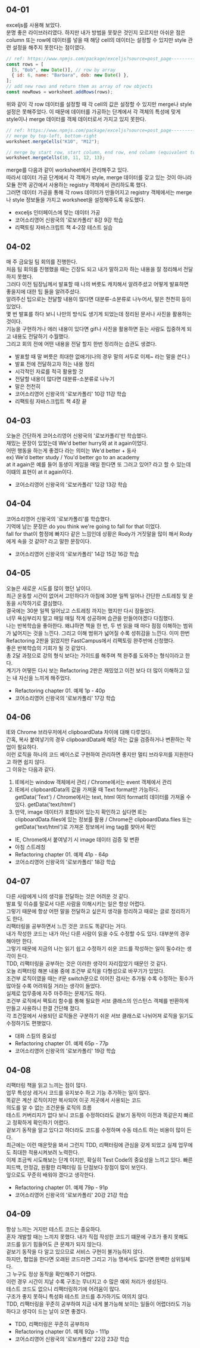 ## 04-01

exceljs를 사용해 보았다.  
분명 좋은 라이브러리였다. 하지만 내가 방법을 못찾은 것인지 모르지만 아쉬운 점은 column 또는 row에 데이터를 넣을 때 해당 cell의 데이터는 설정할 수 있지만 style 관련 설정을 해주지 못한다는 점이였다.

```javascript
// ref: https://www.npmjs.com/package/exceljs?source=post_page---------------------------#rows
const rows = [
  [5, "Bob", new Date()], // row by array
  { id: 6, name: "Barbara", dob: new Date() },
];
// add new rows and return them as array of row objects
const newRows = worksheet.addRows(rows);
```

위와 같이 각 row 데이터를 설정할 때 각 cell의 값은 설정할 수 있지만 merge나 style 설정은 못해주었다.
이 때문에 데이터를 가공하는 단계에서 각 객체의 특성에 맞게 style이나 merge 데이터를 객체 데이터로서 가지고 있지 못한다.

```javascript
// ref: https://www.npmjs.com/package/exceljs?source=post_page---------------------------#merged-cells
// merge by top-left, bottom-right
worksheet.mergeCells("K10", "M12");

// merge by start row, start column, end row, end column (equivalent to K10:M12)
worksheet.mergeCells(10, 11, 12, 13);
```

merge를 다음과 같이 worksheet에서 관리해주고 있다.  
따라서 데이터 가공 단계에서 각 객체가 style, merge 데이터를 갖고 있는 것이 아니라 모듈 전역 공간에서 사용하는 registry 객체에서 관리하도록 했다.  
그러면 데이터 가공을 통해 각 rows 데이터가 만들어지고 registry 객체에서는 merge나 style 정보들을 가지고 worksheet을 설정해주도록 유도했다.

- exceljs 인터페이스에 맞는 데이터 가공
- 코어소리영어 신왕국의 '로보카폴리' 8강 9강 학습
- 리팩토링 자바스크립트 책 4-2장 테스트 실습

## 04-02

매 주 금요일 팀 회의를 진행한다.  
처음 팀 회의를 진행했을 때는 긴장도 되고 내가 말하고자 하는 내용을 잘 정리해서 전달하지 못했다.  
그러다 이전 팀장님께서 발표할 때 나의 버릇도 캐치해서 알려주셨고 어떻게 발표하면 좋을지에 대한 팁 들을 알려주셨다.  
알려주신 팁으로는 전달할 내용이 많다면 대분류-소분류로 나누어서, 말은 천천히 등이 있었다.  
몇 번 발표를 하다 보니 나만의 방식도 생기게 되었는데 정리된 문서나 사진을 활용하는 것이다.  
기능을 구현하거나 에러 내용이 있다면 gif나 사진을 활용하면 듣는 사람도 집중하게 되고 내용도 전달하기 수월했다.  
그리고 회의 전에 어떤 내용을 전달 할지 한번 정리하는 습관도 생겼다.

- 발표할 때 말 버릇은 최대한 없애기(나의 경우 말의 서두로 이제~ 라는 말을 쓴다.)
- 발표 전에 전달하고자 하는 내용 정리
- 시각적인 자료를 적극 활용할 것
- 전달할 내용이 많다면 대분류-소분류로 나누기
- 말은 천천히
- 코어소리영어 신왕국의 '로보카폴리' 10강 11강 학습
- 리팩토링 자바스크립트 책 4장 끝

## 04-03

오늘은 간단하게 코어소리영어 신왕국의 '로보카폴리'만 학습했다.  
재밌는 문장이 있었는데 We'd better hurry와 at it again이었다.  
어떤 행동을 하는게 좋겠다 라는 의미는 We'd better + 동사  
ex) We'd better study / You'd better go to an academy  
at it again은 예를 들어 동생이 게임을 매일 한다면 또 그러고 있어? 라고 할 수 있는데 이떄의 표현이 at it again이다.

- 코어소리영어 신왕국의 '로보카폴리' 12강 13강 학습

## 04-04

코어소리영어 신왕국의 '로보카폴리'를 학습했다.  
기억에 남는 문장은 do you think we're going to fall for that 이었다.  
fall for that이 함정에 빠지다 같은 느낌인데 상황은 Rody가 거짓말을 많이 해서 Rody에게 속을 것 같아? 라고 말한 문장이다.

- 코어소리영어 신왕국의 '로보카폴리' 14강 15강 16강 학습

## 04-05

오늘은 새로운 시도를 많이 했던 날이다.  
최근 운동할 시간이 없어서 고민하다가 아침에 30분 일찍 일어나 간단한 스트레칭 및 운동을 시작하기로 결심했다.  
결국에는 30분 일찍 일어났고 스트레칭 까지는 했지만 다시 잠들었다.  
너무 욕심부리지 말고 매일 매일 작게 성공하며 습관을 만들어야겠다 다짐했다.  
나는 반복학습을 좋아한다. 왜냐하면 책을 한 번, 두 번 읽을 때 마다 점점 이해하는 범위가 넓어지는 것을 느낀다. 그리고 이해 범위가 넓어질 수록 성취감을 느낀다.
이미 한번 Refactoring 2판을 읽었지만 FastCampus에서 리팩토링 완주반에 신청했다.  
좋은 반복학습의 기회가 될 것 같았다.  
총 2달 과정으로 강의 형식 보다는 가이드를 해주며 책 완주를 도와주는 형식이라고 한다.  
계기가 어떻든 다시 보는 Refactoring 2판은 재밌었고 이전 보다 더 많이 이해하고 있는 내 자신을 느끼게 해주었다.

- Refactoring chapter 01. 예제 1p - 40p
- 코어소리영어 신왕국의 '로보카폴리' 17강 학습

## 04-06

IE와 Chrome 브라우저에서 clipboardData 차이에 대해 다루었다.  
간혹, 복사 붙여넣기의 경우 clipboardData에 해당 하는 값을 검증하거나 변환하는 작업이 필요하다.  
이런 로직을 하나의 코드 베이스로 구현하여 관리하면 좋지만 멀티 브라우저를 지원한다고 하면 쉽지 않다.  
그 이유는 다음과 같다.

1. IE에서는 window 객체에서 관리 / Chrome에서는 event 객체에서 관리
2. IE에서 clipboardData의 값을 가져올 때 Text format만 가능하다. getData('Text') / Chrome에서는 text, html 여러 format의 데이터를 가져올 수 있다. getData('text/html')
3. 만약, image 데이터가 포함되어 있는지 확인하고 싶다면 IE는 clipboardData.files에 있는 정보를 활용 / Chrome은 clipboardData.files 또는 getData('text/html')로 가져온 정보에서 img tag를 찾아서 확인

- IE, Chrome에서 붙여넣기 시 image 데이터 검증 및 변환
- 아침 스트레칭
- Refactoring chapter 01. 예제 41p - 64p
- 코어소리영어 신왕국의 '로보카폴리' 18강 학습

## 04-07

다른 사람에게 나의 생각을 전달하는 것은 어려운 것 같다.  
발표 및 이슈를 말로서 다른 사람을 이해시키는 일은 항상 어렵다.  
그렇기 때문에 항상 어떤 말을 전달하고 싶은지 생각을 정리하고 때로는 글로 정리하기도 한다.  
리팩터링을 공부하면서 느낀 것은 코드도 똑같다는 거다.  
내가 작성한 코드는 내가 아닌 다른 사람이 읽을 수도 수정할 수도 있다. 대부분의 경우 해야만 한다.  
그렇기 때문에 지금의 나는 읽기 쉽고 수정하기 쉬운 코드를 작성하는 일이 필수라는 생각이 든다.  
TDD, 리팩터링을 공부하는 것은 이러한 생각이 자리잡았기 때문인 것 같다.  
오늘 리팩터링 해본 내용 중에 조건부 로직을 다형성으로 바꾸기가 있었다.  
조건부 로직이였을 때는 if문 switch문으로 이어진 검사는 추가될 수록 수정하는 횟수가 많아질 수록 어려워질 거라는 생각이 들었다.  
실제로 업무중에 자주 마주하는 문제기도 하다.  
조건부 로직에서 팩토리 함수를 통해 필요한 서브 클래스의 인스턴스 객체를 반환하게 만들고 사용하니 한결 간단해 졌다.  
각 조건절에서 사용되던 로직들은 구분하기 쉬운 서브 클래스로 나뉘어져 로직을 읽기도 수정하기도 편햇었다.

- 대화 스킬의 중요성
- Refactoring chapter 01. 예제 65p - 77p
- 코어소리영어 신왕국의 '로보카폴리' 19강 학습

## 04-08

리팩터링 책을 읽고 느끼는 점이 많다.  
업무 특성상 레거시 코드를 유지보수 하고 기능 추가하는 일이 많다.  
똑같은 계산 로직이지만 복사되어 이곳 저곳에서 사용되는 코드  
의도를 알 수 없는 조건문들 로직의 흐름  
테스트 커버리지가 없다 보니 코드를 수정하더라도 겉보기 동작이 이전과 똑같은지 빠르고 정확하게 확인하기 어렵다.  
겉보기 동작을 알고 있다고 하더라도 코드를 수정하며 수동 테스트 하는 비용이 많이 든다.  
최근에는 이런 매운맛을 봐서 그런지 TDD, 리팩터링에 관심을 갖게 되었고 실제 업무에도 최대한 적용시켜보려 노력한다.  
이제 조금씩 시도해보는 단계 이지만, 확실히 Test Code의 중요성을 느끼고 있다.
빠른 피드백, 안정감, 원활한 리팩터링 등 단점보다 장점이 많이 보인다.  
앞으로도 꾸준히 배워야 겠다고 생각한다.

- Refactoring chapter 01. 예제 79p - 91p
- 코어소리영어 신왕국의 '로보카폴리' 20강 21강 학습

## 04-09

항상 느끼는 거지만 테스트 코드는 중요하다.  
혼자 개발할 때는 느끼지 못했다. 내가 직접 작성한 코드기 떄문에 구조가 좋지 못해도 코드를 읽기 힘들어도 큰 문제가 되지 않는다.  
겉보기 동작을 다 알고 있으므로 서비스 구현이 불가능하지 않다.  
하지만, 협업을 한다면 오래된 코드라면 그리고 기능 명세서도 없다면 완벽한 삼위일체다.  
그 누구도 정상 동작을 확인해주기 어렵다.  
이런 경우 시간이 지날 수록 구조는 무너지고 수 많은 예외 처리가 생성된다.  
테스트 코드도 없으니 리팩터링하기에 어려움이 많다.  
구조가 좋지 못하니 특성화 테스트 코드를 추가하기도 여의치 않다.  
TDD, 리팩터링을 꾸준히 공부하여 지금 내게 불가능해 보이는 일들이 어렵더라도 가능하다고 생각이 드는 날이 오면 좋겠다.

- TDD, 리팩터링은 꾸준히 공부하자
- Refactoring chapter 01. 예제 92p - 111p
- 코어소리영어 신왕국의 '로보카폴리' 22강 23강 학습
